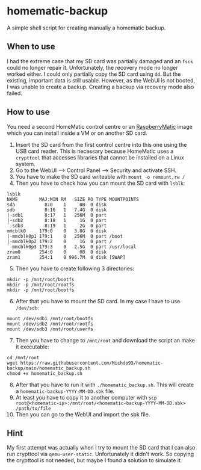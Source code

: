 # homematic-backup
A simple shell script for creating manually a homematic backup.

## When to use

I had the extreme case that my SD card was partially damaged and an `fsck` could no longer repair it. Unfortunately, the recovery mode no longer worked either. I could only partially copy the SD card using `dd`. But the existing, important data is still usable. However, as the WebUI is not booted, I was unable to create a backup. Creating a backup via recovery mode also failed.

## How to use

You need a second HomeMatic control centre or an [RaspberryMatic](https://github.com/jens-maus/RaspberryMatic) image which you can install inside a VM or on another SD card.

1. Insert the SD card from the first control centre into this one using the USB card reader. This is necessary because HomeMatic uses a `crypttool` that accesses libraries that cannot be installed on a Linux system.
2. Go to the WebUI --> Control Panel --> Security and activate SSH.
3. You have to make the SD card writeable with `mount -o remount,rw /`
4. Then you have to check how you can mount the SD card with `lsblk`:
```
lsblk
NAME        MAJ:MIN RM   SIZE RO TYPE MOUNTPOINTS
sda           8:0    1     0B  0 disk
sdb           8:16   1   7.4G  0 disk
|-sdb1        8:17   1   256M  0 part
|-sdb2        8:18   1     1G  0 part
`-sdb3        8:19   1     2G  0 part
mmcblk0     179:0    0   3.8G  0 disk
|-mmcblk0p1 179:1    0   256M  0 part /boot
|-mmcblk0p2 179:2    0     1G  0 part /
`-mmcblk0p3 179:3    0   2.5G  0 part /usr/local
zram0       254:0    0     0B  0 disk
zram1       254:1    0 996.7M  0 disk [SWAP]
```
5. Then you have to create following 3 directories:
```
mkdir -p /mnt/root/bootfs
mkdir -p /mnt/root/rootfs
mkdir -p /mnt/root/bootfs
```
6. After that you have to mount the SD card. In my case I have to use `/dev/sdb`:
```
mount /dev/sdb1 /mnt/root/bootfs
mount /dev/sdb2 /mnt/root/rootfs
mount /dev/sdb3 /mnt/root/userfs
```
7. Then you have to change to `/mnt/root` and download the script an make it executable:
```
cd /mnt/root
wget https://raw.githubusercontent.com/Michdo93/homematic-backup/main/homematic_backup.sh
chmod +x homematic_backup.sh
```
8. After that you have to run it with `./homematic_backup.sh`. This will create a `homematic-backup-YYYY-MM-DD.sbk` file.
9. At least you have to copy it to another computer with `scp root@<homematic-ip>:/mnt/root/<homematic-backup-YYYY-MM-DD.sbk> /path/to/file`
10. Then you can go to the WebUI and import the sbk file.

## Hint

My first attempt was actually when I try to mount the SD card that I can also run crypttool via `qemu-user-static`. Unfortunately it didn't work. So copying the crypttool is not needed, but maybe I found a solution to simulate it.
